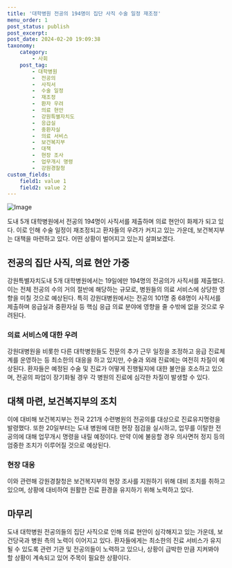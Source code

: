 ```yaml
---
title: '대학병원 전공의 194명이 집단 사직 수술 일정 재조정'
menu_order: 1
post_status: publish
post_excerpt: 
post_date: 2024-02-20 19:09:38
taxonomy:
    category:
        - 사회
    post_tag:
        - 대학병원
        -  전공의
        -  사직서
        -  수술 일정
        -  재조정
        -  환자 우려
        -  의료 현안
        -  강원특별자치도
        -  응급실
        -  중환자실
        -  의료 서비스
        -  보건복지부
        -  대책
        -  현장 조사
        -  업무개시 명령
        -  강원경찰청
custom_fields:
    field1: value 1
    field2: value 2
---
```


![Image](https://imgnews.pstatic.net/image/087/2024/02/19/0001026941_001_20240219210205779.jpg?type=w647)

도내 5개 대학병원에서 전공의 194명이 사직서를 제출하며 의료 현안이 화제가 되고 있다. 이로 인해 수술 일정이 재조정되고 환자들의 우려가 커지고 있는 가운데, 보건복지부는 대책을 마련하고 있다. 어떤 상황이 벌어지고 있는지 살펴보겠다.
## 전공의 집단 사직, 의료 현안 가중
강원특별자치도내 5개 대학병원에서는 19일에만 194명의 전공의가 사직서를 제출했다. 이는 전체 전공의 수의 거의 절반에 해당하는 규모로, 병원들의 의료 서비스에 상당한 영향을 미칠 것으로 예상된다. 특히 강원대병원에서는 전공의 101명 중 68명이 사직서를 제출하며 응급실과 중환자실 등 핵심 응급 의료 분야에 영향을 줄 수밖에 없을 것으로 우려된다.
### 의료 서비스에 대한 우려
강원대병원을 비롯한 다른 대학병원들도 전문의 추가 근무 일정을 조정하고 응급 진료체계를 운영하는 등 최소한의 대응을 하고 있지만, 수술과 외래 진료에는 여전히 차질이 예상된다. 환자들은 예정된 수술 및 진료가 어떻게 진행될지에 대한 불안을 호소하고 있으며, 전공의 파업이 장기화될 경우 각 병원의 진료에 심각한 차질이 발생할 수 있다.
## 대책 마련, 보건복지부의 조치
이에 대비해 보건복지부는 전국 221개 수련병원의 전공의를 대상으로 진료유지명령을 발령했다. 또한 20일부터는 도내 병원에 대한 현장 점검을 실시하고, 업무를 이탈한 전공의에 대해 업무개시 명령을 내릴 예정이다. 만약 이에 불응할 경우 의사면허 정지 등의 엄중한 조치가 이루어질 것으로 예상된다.
### 현장 대응
이와 관련해 강원경찰청은 보건복지부의 현장 조사를 지원하기 위해 대비 조치를 취하고 있으며, 상황에 대비하여 원활한 진료 환경을 유지하기 위해 노력하고 있다.
## 마무리
도내 대학병원 전공의들의 집단 사직으로 인해 의료 현안이 심각해지고 있는 가운데, 보건당국과 병원 측의 노력이 이어지고 있다. 환자들에게는 최소한의 진료 서비스가 유지될 수 있도록 관련 기관 및 전공의들이 노력하고 있으나, 상황이 급박한 만큼 지켜봐야 할 상황이 계속되고 있어 주목이 필요한 상황이다.
